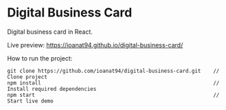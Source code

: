# Digital Business Card
Digital business card in React.  

Live preview: https://ioanat94.github.io/digital-business-card/

How to run the project:  

```
git clone https://github.com/ioanat94/digital-business-card.git    // Clone project  
npm install                                                        // Install required dependencies  
npm start                                                          // Start live demo  
```
